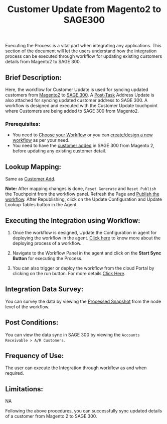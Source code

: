 ﻿---
title: "Customer Update from Magento2 to SAGE300"
toc: true
tag: developers
category: "Integration"
deprecated: 
    url: "/processflow/overview-of-processflow"
    title: "Overview of ProcessFlow"
menus: 
    sagemagentointegration:
        title: "Customer Update"
        icon: fa fa-wpexplorer
        identifier: sage300magecustomerupdate
---
Executing the Process is a vital part when integrating any applications. This section of the document will let the users understand how the integration process can be executed through workflow for updating existing customers details from Magento2 to SAGE  300.

## Brief Description:

Here, the workflow for Customer Update is used for syncing updated customers from [Magento2](/connectors/Magento2/) to [SAGE 300](/connectors/sage300/). A [Post-Task](/transformation/handling-dependent-data/)  Address Update is also attached for syncing updated customer address to SAGE 300. A workflow is designed and executed with the Customer Update touchpoint where Customers are being added to SAGE 300 from Magento2. 

### Prerequisites: 

- You need to [Choose your Workflow](/workflow/steps-to-choose-your-workflow/) or you can [create/design a new workflow](/workflow/steps-to-create-your-first-workflow/) as per your need.
- You need to have the [customer added](/integration/customer-add/) in SAGE 300 from Magento 2, before updating any existing customer detail.

## Lookup Mapping: 

Same as [Customer Add](/integration/customer-add/).

**Note:** After mapping changes is done, `Reset Generate` and `Reset Publish` the Touchpoint from the workflow panel. Refresh the Page and [Publish the workflow](/workflow/deploying-and-executing/#publishing-a-workflow). After Republishing, click on the Update Configuration and Update Lookup Tables button in the Agent.

## Executing the Integration using Workflow:

1.	Once the workflow is designed, Update the Configuration in agent for deploying the workflow in the agent. [Click here](/workflow/deploying-and-executing/) to know more about the deploying process of a workflow.

2.	Navigate to the Workflow Panel in the agent and click on the **Start Sync Button** for executing the Process.

3. You can also trigger or deploy the workflow from the cloud Portal by clicking on the run button. For more details [Click Here](/workflow/steps-to-create-your-first-workflow/#steps-to-workflow-creation).

## Integration Data Survey:

You can survey the data by viewing the [Processed Snapshot](/workflow/list-of-snapshot/) from the node level of the workflow.

## Post Conditions:

You can view the data sync in SAGE 300 by viewing the `Accounts Receivable > A/R Customers`.

## Frequency of Use:

The user can execute the Integration through workflow as and when required. 

## Limitations:
NA

Following the above procedures, you can successfully sync updated details of a customer from Magento 2 to SAGE 300.




